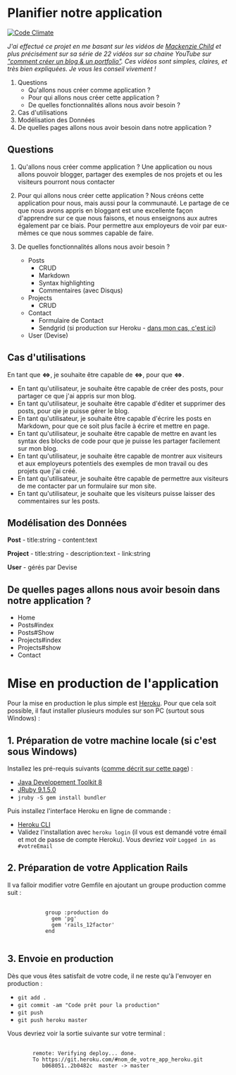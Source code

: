 # Planifier notre application

[![Code Climate](https://codeclimate.com/github/tboucheau/Blog/badges/gpa.svg)](https://codeclimate.com/github/tboucheau/Blog)

_J'ai effectué ce projet en me basant sur les vidéos de [Mackenzie Child](mackenziechild.me) et plus précisément sur sa série de 22 vidéos sur sa chaine YouTube sur ["comment créer un blog & un portfolio"](https://www.youtube.com/playlist?list=PL23ZvcdS3XPK9Y4DRU-BiJtiY5L_QhUUq). Ces vidéos sont simples, claires, et très bien expliquées. Je vous les conseil vivement !_

1. Questions
	- Qu'allons nous créer comme application ?
	- Pour qui allons nous créer cette application ?
	- De quelles fonctionnalités allons nous avoir besoin ?
2. Cas d'utilisations
3. Modélisation des Données
4. De quelles pages allons nous avoir besoin dans notre application ?

## Questions

1. Qu'allons nous créer comme application ?
Une application ou nous allons pouvoir blogger, partager des exemples de nos projets et ou les visiteurs pourront nous contacter

2. Pour qui allons nous créer cette application ?
Nous créons cette application pour nous, mais aussi pour la communauté. Le partage de ce que nous avons appris en bloggant est une excellente façon d'apprendre sur ce que nous faisons, et nous enseignons aux autres également par ce biais. Pour permettre aux employeurs de voir par eux-mêmes ce que nous sommes capable de faire.

3. De quelles fonctionnalités allons nous avoir besoin ?
	- Posts
		- CRUD
		- Markdown
		- Syntax highlighting
		- Commentaires (avec Disqus)
	- Projects
		- CRUD
	- Contact
		- Formulaire de Contact
		- Sendgrid (si production sur Heroku - [dans mon cas, c'est ici](https://stark-springs-19065.herokuapp.com))
	- User (Devise)

## Cas d'utilisations
En tant que **<=>**, je souhaite être capable de **<=>**, pour que **<=>**.
- En tant qu'utilisateur, je souhaite être capable de créer des posts, pour partager ce que j'ai appris sur mon blog.
- En tant qu'utilisateur, je souhaite être capable d'éditer et supprimer des posts, pour qie je puisse gérer le blog.
- En tant qu'utilisateur, je souhaite être capable d'écrire les posts en Markdown, pour que ce soit plus facile à écrire et mettre en page.
- En tant qu'utilisateur, je souhaite être capable de mettre en avant les syntax des blocks de code pour que je puisse les partager facilement sur mon blog.
- En tant qu'utilisateur, je souhaite être capable de montrer aux visiteurs et aux employeurs potentiels des exemples de mon travail ou des projets que j'ai créé.
- En tant qu'utilisateur, je souhaite être capable de permettre aux visiteurs de me contacter par un formulaire sur mon site.
- En tant qu'utilisateur, je souhaite que les visiteurs puisse laisser des commentaires sur les posts.

## Modélisation des Données

**Post**
	- title:string
	- content:text

**Project**
	- title:string
	- description:text
	- link:string

**User**
	- gérés par Devise

## De quelles pages allons nous avoir besoin dans notre application ?

- Home
- Posts#index
- Posts#Show
- Projects#index
- Projects#show
- Contact

# Mise en production de l'application
Pour la mise en production le plus simple est [Heroku](https://www.heroku.com). Pour que cela soit possible, il faut installer plusieurs modules sur son PC (surtout sous Windows) :

## 1. Préparation de votre machine locale (si c'est sous Windows)
Installez les pré-requis suivants ([comme décrit sur cette page](https://devcenter.heroku.com/articles/getting-started-with-jruby#introduction)) :

- [Java Developement Toolkit 8](https://www.oracle.com/technetwork/java/javase/downloads/index.html)
- [JRuby 9.1.5.0](http://jruby.org/files/downloads/9.1.5.0/index.html)
- `jruby -S gem install bundler`

Puis installez l'interface Heroku en ligne de commande :
- [Heroku CLI](https://cli-assets.heroku.com/branches/stable/heroku-windows-amd64.exe)
- Validez l'installation avec `heroku login` (il vous est demandé votre émail et mot de passe de compte Heroku). Vous devriez voir `Logged in as #votreEmail`

## 2. Préparation de votre Application Rails
Il va falloir modifier votre Gemfile en ajoutant un groupe production comme suit :
<pre>
	<code>
			group :production do
			  gem 'pg'
			  gem 'rails_12factor'
			end
	</code>
</pre>

## 3. Envoie en production
Dès que vous êtes satisfait de votre code, il ne reste qu'à l'envoyer en production :
- `git add .`
- `git commit -am "Code prêt pour la production"`
- `git push`
- `git push heroku master`

Vous devriez voir la sortie suivante sur votre terminal :
<pre>
	<code>
		remote: Verifying deploy... done.
		To https://git.heroku.com/#nom_de_votre_app_heroku.git
		   b068051..2b0482c  master -> master
	</code>
</pre>
